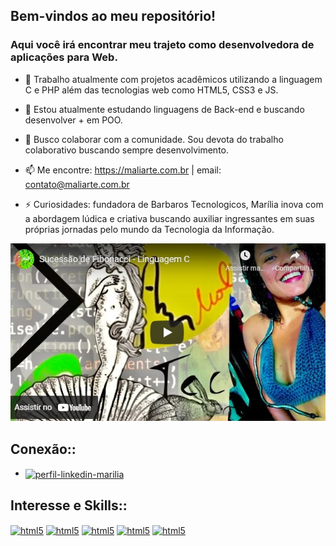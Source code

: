 ## Bem-vindos ao meu repositório!
### Aqui você irá encontrar meu trajeto como desenvolvedora de aplicações para Web.




- 🔭 Trabalho atualmente com projetos acadêmicos utilizando a linguagem C e PHP além das tecnologias web como HTML5, CSS3 e JS.
- 🌱 Estou atualmente estudando linguagens de Back-end e buscando desenvolver + em POO.
- 👯 Busco colaborar com a comunidade. Sou  devota do trabalho colaborativo buscando sempre desenvolvimento.

- 📫 Me encontre: https://maliarte.com.br  | email: contato@maliarte.com.br

- ⚡ Curiosidades: fundadora de Barbaros Tecnologicos, Marília inova com a abordagem lúdica e criativa buscando auxiliar ingressantes em suas próprias jornadas pelo mundo da Tecnologia da Informação.

[![Watch the video](https://github.com/Maliarte/Maliarte/blob/main/mali.jpg)](https://youtu.be/TyoP_ZcRDuk)


## Conexão::
* <a href="https://br.linkedin.com/in/maliarte" target="_blank"> <img align="center" alt="perfil-linkedin-marilia" height="100" width="100" src="https://cdn.jsdelivr.net/gh/devicons/devicon/icons/linkedin/linkedin-original-wordmark.svg" style="max-widht:100%;"></a>


## Interesse e Skills::

<a href="https://github.com/Maliarte/Aplicacao-Web"><img align="center" alt="html5" height="30" width="30" src="https://cdn.jsdelivr.net/gh/devicons/devicon/icons/html5/html5-original.svg" style="max-widht:100%;"></a>
 <a href="https://github.com/Maliarte/Aplicacao-Web"><img align="center" alt="html5" height="30" width="30" src="https://cdn.jsdelivr.net/gh/devicons/devicon/icons/css3/css3-original.svg" style="max-widht:100%;"></a>
<a href="https://github.com/Maliarte/PrograminC"><img align="center" alt="html5" height="30" width="30" src="https://cdn.jsdelivr.net/gh/devicons/devicon/icons/c/c-original.svg" /></a>
 <a href="https://github.com/Maliarte/PHP"><img align="center" alt="html5" height="50" width="50" src="https://cdn.jsdelivr.net/gh/devicons/devicon/icons/php/php-original.svg" style="max-widht:100%;"></a>
 <a href="https://github.com/Maliarte/Aplicacao-Web"><img align="center" alt="html5" height="30" width="30" src="https://cdn.jsdelivr.net/gh/devicons/devicon/icons/javascript/javascript-plain.svg" style="max-widht:100%;"></a>
  
  
  
  
